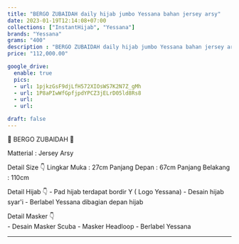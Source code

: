```yaml
---
title: "BERGO ZUBAIDAH daily hijab jumbo Yessana bahan jersey arsy"
date: 2023-01-19T12:14:08+07:00
collections: ["InstantHijab", "Yessana"]
brands: "Yessana"
grams: "400"
description : "BERGO ZUBAIDAH daily hijab jumbo Yessana bahan jersey arsy"
price: "112,000.00"

google_drive:
  enable: true
  pics:
  - url: 1pjkzGsF9djLfH572XIOsWS7K2N7Z_gMh
  - url: 1P8aPIwWfGpfjpdYPCZ3jELrD05ld8Rs8
  - url: 
  - url: 

draft: false
---
```


🥀 BERGO ZUBAIDAH 🥀

Matterial : Jersey Arsy

Detail Size 👇
 Lingkar Muka : 27cm
 Panjang Depan : 67cm
 Panjang Belakang : 110cm
 
Detail Hijab 👇
    - Pad hijab terdapat bordir Y ( Logo Yessana) 
    - Desain hijab syar'i
    - Berlabel Yessana dibagian depan hijab

Detail Masker 👇  
    - Desain Masker Scuba
    - Masker Headloop 
    - Berlabel Yessana

---------        
